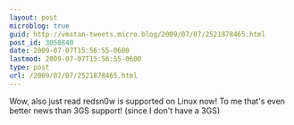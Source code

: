 ```yaml
---
layout: post
microblog: true
guid: http://vmstan-tweets.micro.blog/2009/07/07/2521878465.html
post_id: 3050840
date: 2009-07-07T15:56:55-0600
lastmod: 2009-07-07T15:56:55-0600
type: post
url: /2009/07/07/2521878465.html
---
```

Wow, also just read redsn0w is supported on Linux now! To me that's even better news than 3GS support! (since I don't have a 3GS)
